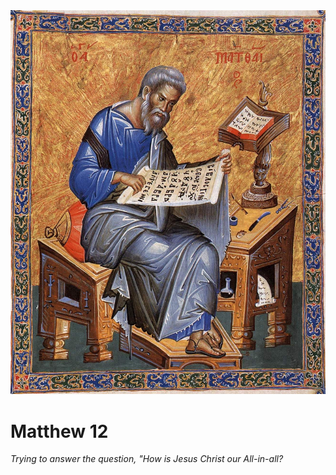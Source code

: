 <img class="intro-right" src="../images/art-matthew.jpg">

# Matthew 12

*Trying to answer the question, "How is Jesus Christ our All-in-all?*
